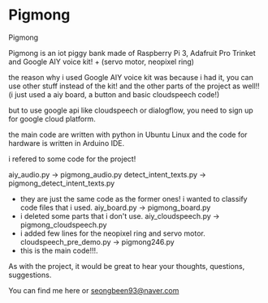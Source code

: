 # Pigmong
Pigmong

Pigmong is an iot piggy bank made of Raspberry Pi 3, Adafruit Pro Trinket and Google AIY voice kit! + (servo motor, neopixel ring)

the reason why i used Google AIY voice kit was because i had it, you can use other stuff instead of the kit! and the other parts of the project as well!! (i just used a aiy board, a button and basic cloudspeech code!)

but to use google api like cloudspeech or dialogflow, you need to sign up for google cloud platform.

the main code are written with python in Ubuntu Linux and the code for hardware is written in Arduino IDE.

i refered to some code for the project!

aiy_audio.py  ->  pigmong_audio.py
detect_intent_texts.py  ->  pigmong_detect_intent_texts.py
- they are just the same code as the former ones! i wanted to classify code files that i used.
aiy_board.py  ->  pigmong_board.py
- i deleted some parts that i don't use.
aiy_cloudspeech.py  ->  pigmong_cloudspeech.py   
- i added few lines for the neopixel ring and servo motor.
cloudspeech_pre_demo.py  ->  pigmong246.py 
- this is the main code!!!.

As with the project, it would be great to hear your thoughts, questions, suggestions. 

You can find me here or seongbeen93@naver.com
